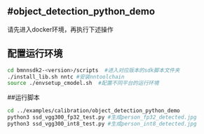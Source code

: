 #object_detection_python_demo
-----
请先进入docker环境，再执行下述操作
## 配置运行环境
```bash
cd bmnnsdk2-<version>/scripts  #进入对应版本的sdk脚本文件夹
./install_lib.sh nntc #安装nntoolchain
source ./envsetup_cmodel.sh  #配置不同平台的运行环境
```
##运行脚本
```bash
cd ../examples/calibration/object_detection_python_demo
python3 ssd_vgg300_fp32_test.py #生成person_fp32_detected.jpg
python3 ssd_vgg300_int8_test.py #生成person_int8_detected.jpg
```
